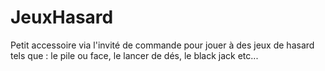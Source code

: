 # JeuxHasard
Petit accessoire via l'invité de commande pour jouer à des jeux de hasard tels que : le pile ou face, le lancer de dés, le black jack etc...
